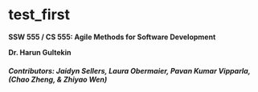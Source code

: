 # test_first

__SSW 555 / CS 555: Agile Methods for Software Development__

__Dr. Harun Gultekin__
##### *Contributors: Jaidyn Sellers, Laura Obermaier, Pavan Kumar Vipparla, (Chao Zheng, & Zhiyao Wen)*

